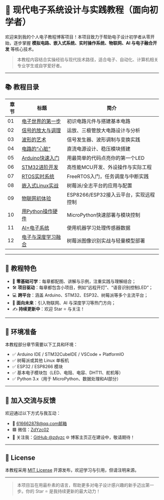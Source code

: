 # 🔧 现代电子系统设计与实践教程（面向初学者）

欢迎来到我的个人电子教程博客项目！本项目致力于帮助电子设计初学者从零开始，逐步掌握 **模拟电路、嵌入式系统、实时操作系统、物联网、AI 与电子融合开发** 等核心技术。

> 本教程内容结合实操经验与现代技术路径，适合电子、自动化、计算机相关专业学生或自学爱好者。

---

## 📚 教程目录

| 章节 | 标题                                        | 简介                                  |
| ---- | ------------------------------------------- | ------------------------------------- |
| 01   | [电子世界的第一步](docs/chapter01/README.md)   | 初识电路元件与搭建基本电路            |
| 02   | [信号的放大与调理](docs/chapter02/README.md)   | 运放、三极管放大电路设计与分析        |
| 03   | [波形的艺术](docs/chapter03/README.md)         | 信号发生器、波形调制与变换实践        |
| 04   | [电路的“心脏”](docs/chapter04/README.md)     | 直流电源设计、稳压模块搭建            |
| 05   | [Arduino快速入门](docs/chapter05/README.md)    | 用最简单的代码点亮你的第一个LED       |
| 06   | [STM32进阶开发](docs/chapter06/README.md)      | 高性能MCU开发、外设操作与实际工程     |
| 07   | [RTOS实时系统](docs/chapter07/README.md)       | FreeRTOS入门，任务调度与中断实践      |
| 08   | [嵌入式Linux实战](docs/chapter08/README.md)    | 树莓派/全志平台的应用与配置           |
| 09   | [物联网初体验](docs/chapter09/README.md)       | ESP8266/ESP32接入云平台，实现远程控制 |
| 10   | [用Python操作硬件](docs/chapter10/README.md)   | MicroPython快速部署与模块控制         |
| 11   | [AI+电子系统](docs/chapter11/README.md)        | 使用机器学习处理传感器数据            |
| 12   | [电子与深度学习融合](docs/chapter12/README.md) | 树莓派图像识别实战与轻量模型部署      |

---

## 🚀 教程特色

- 🌱 **零基础可学**：每章都配图、讲解与示例，注重实践与理解结合；
- 🛠️ **项目驱动**：每章都包含小项目，例如“远程开灯”、“语音识别控制LED”；
- 💻 **跨平台**：涵盖 Arduino、STM32、ESP32、树莓派等多个主流平台；
- 🤖 **面向未来**：引入物联网、AI 与深度学习等热门方向；
- ✍️ **持续更新中**：欢迎 Star ⭐ 与关注！

---

## 🧰 环境准备

本教程部分章节需要以下工具和环境：

- ✅ Arduino IDE / STM32CubeIDE / VSCode + PlatformIO
- ✅ 树莓派或其他 Linux 单板机
- ✅ ESP32 / ESP8266 模块
- ✅ 基本电子模块包（LED、电阻、电容、DHT11、舵机等）
- ✅ Python 3.x（用于 MicroPython、数据处理和AI部分）

---

## 🤝 加入交流与反馈

欢迎通过以下方式与我互动：

- 📮 616662878@qq.com邮箱
- 🟩 微信：[ZdYzc02](OnePiece/assets/image/wechat.jpg)
- 💬 关注我：[GitHub @zdyzc](https://github.com/zdyzc)
  🌐 博客主页正在建设中，敬请期待！

---

## 📄 License

本教程采用 [MIT Lic](LICENSE)[ense](LICENSE) 开源发布，欢迎学习与引用，但请注明来源。

---

> 本项目旨在用最朴素的语言，帮助更多对电子设计感兴趣的新手迈出第一步。你的 Star ⭐ 是我持续更新的最大动力！

